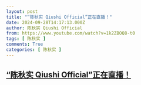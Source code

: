```yaml
---
layout: post
title: "“陈秋实 Qiushi Official”正在直播！"
date: 2024-09-28T14:17:13.000Z
author: 陈秋实 Qiushi Official
from: https://www.youtube.com/watch?v=1k2ZBOQ8-t0
tags: [ 陈秋实 ]
comments: True
categories: [ 陈秋实 ]
---
```

<!--1727533033000-->
[“陈秋实 Qiushi Official”正在直播！](https://www.youtube.com/watch?v=1k2ZBOQ8-t0)
------

<div>

</div>
